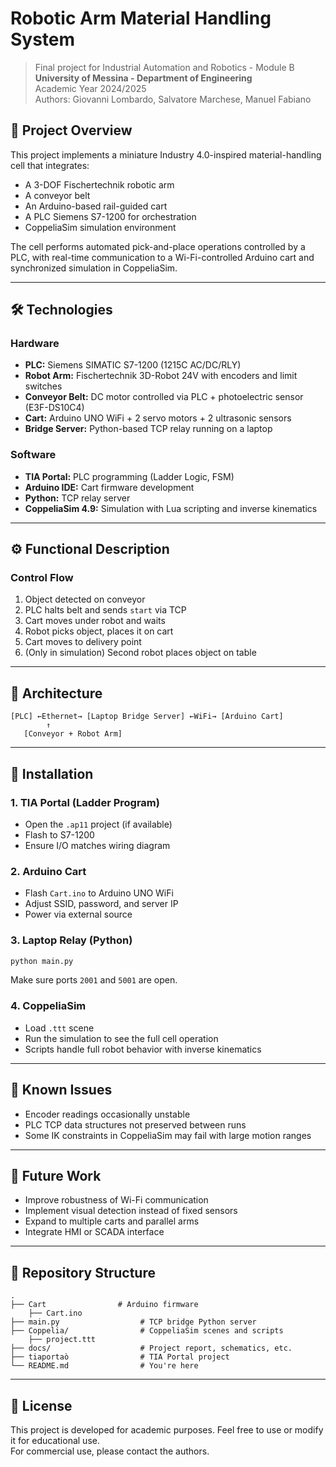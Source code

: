 # Robotic Arm Material Handling System

> Final project for Industrial Automation and Robotics - Module B  
> **University of Messina - Department of Engineering**  
> Academic Year 2024/2025  
> Authors: Giovanni Lombardo, Salvatore Marchese, Manuel Fabiano

## 🧠 Project Overview

This project implements a miniature Industry 4.0-inspired material-handling cell that integrates:

- A 3-DOF Fischertechnik robotic arm
- A conveyor belt
- An Arduino-based rail-guided cart
- A PLC Siemens S7-1200 for orchestration
- CoppeliaSim simulation environment

The cell performs automated pick-and-place operations controlled by a PLC, with real-time communication to a Wi-Fi-controlled Arduino cart and synchronized simulation in CoppeliaSim.

---

## 🛠️ Technologies

### Hardware

- **PLC:** Siemens SIMATIC S7-1200 (1215C AC/DC/RLY)
- **Robot Arm:** Fischertechnik 3D-Robot 24V with encoders and limit switches
- **Conveyor Belt:** DC motor controlled via PLC + photoelectric sensor (E3F-DS10C4)
- **Cart:** Arduino UNO WiFi + 2 servo motors + 2 ultrasonic sensors
- **Bridge Server:** Python-based TCP relay running on a laptop

### Software

- **TIA Portal:** PLC programming (Ladder Logic, FSM)
- **Arduino IDE:** Cart firmware development
- **Python:** TCP relay server
- **CoppeliaSim 4.9:** Simulation with Lua scripting and inverse kinematics

---

## ⚙️ Functional Description


### Control Flow

1. Object detected on conveyor
2. PLC halts belt and sends `start` via TCP
3. Cart moves under robot and waits
4. Robot picks object, places it on cart
5. Cart moves to delivery point
6. (Only in simulation) Second robot places object on table

---

## 🧩 Architecture

```plaintext
[PLC] ←Ethernet→ [Laptop Bridge Server] ←WiFi→ [Arduino Cart]
        ↑                    
   [Conveyor + Robot Arm] 
```

---

## 🔧 Installation

### 1. TIA Portal (Ladder Program)
- Open the `.ap11` project (if available)
- Flash to S7-1200
- Ensure I/O matches wiring diagram

### 2. Arduino Cart
- Flash `Cart.ino` to Arduino UNO WiFi
- Adjust SSID, password, and server IP
- Power via external source

### 3. Laptop Relay (Python)
```bash
python main.py
```

Make sure ports `2001` and `5001` are open.

### 4. CoppeliaSim
- Load `.ttt` scene
- Run the simulation to see the full cell operation
- Scripts handle full robot behavior with inverse kinematics

---

## 🐞 Known Issues

- Encoder readings occasionally unstable
- PLC TCP data structures not preserved between runs
- Some IK constraints in CoppeliaSim may fail with large motion ranges

---

## 📌 Future Work

- Improve robustness of Wi-Fi communication
- Implement visual detection instead of fixed sensors
- Expand to multiple carts and parallel arms
- Integrate HMI or SCADA interface

---

## 📁 Repository Structure

```plaintext
.
├── Cart                # Arduino firmware
    ├── Cart.ino
├── main.py                  # TCP bridge Python server
├── Coppelia/                # CoppeliaSim scenes and scripts
    ├── project.ttt
├── docs/                    # Project report, schematics, etc.
├── tiaportaò                # TIA Portal project
└── README.md                # You're here
```

---

## 📜 License

This project is developed for academic purposes. Feel free to use or modify it for educational use.  
For commercial use, please contact the authors.
